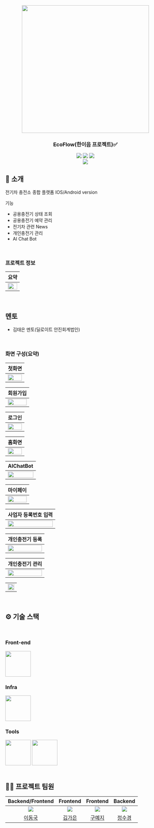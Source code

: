 <div align="center">

<!-- logo -->
<img src="https://user-images.githubusercontent.com/80824750/208554611-f8277015-12e8-48d2-b2cc-d09d67f03c02.png" width="400"/>

### EcoFlow(한이음 프로젝트)✅

[<img src="https://img.shields.io/badge/-readme.md-important?style=flat&logo=google-chrome&logoColor=white" />]() [<img src="https://img.shields.io/badge/-tech blog-blue?style=flat&logo=google-chrome&logoColor=white" />]() [<img src="https://img.shields.io/badge/release-v0.0.0-yellow?style=flat&logo=google-chrome&logoColor=white" />]() 
<br/> [<img src="https://img.shields.io/badge/프로젝트 기간-2024.03.01~2024.10.01-green?style=flat&logo=&logoColor=white" />]()

</div> 

## 📝 소개
전기차 충전소 종합 플랫폼 IOS/Android version

기능
- 공용충전기 상태 조회
- 공용충전기 예약 관리
- 전기차 관련 News
- 개인충전기 관리
- AI Chat Bot

<br />

### 프로젝트 정보
|요약|
|:---:|
|<img src="https://github.com/ICT-EcoFlow/image/blob/main/%EC%9A%94%EC%95%BD%EB%B3%B8.png?raw=true" width="100%"/>|

<br />

## 멘토
- 김태은 멘토(딜로이트 안진회계법인)

<br />


### 화면 구성(요약)
|첫화면|
|:---:|
|<img src="https://github.com/ICT-EcoFlow/image/blob/main/%EC%8B%9C%EC%9E%91.png?raw=true" width="100%"/>|

|회원가입|
|:---:|
|<img src="https://github.com/ICT-EcoFlow/image/blob/main/%ED%9A%8C%EC%9B%90%EA%B0%80%EC%9E%85.png?raw=true" width="100%"/>|

|로그인|
|:---:|
|<img src="https://github.com/ICT-EcoFlow/image/blob/main/%EB%A1%9C%EA%B7%B8%EC%9D%B8.png?raw=true" width="100%"/>|

|홈화면|
|:---:|
|<img src="https://github.com/ICT-EcoFlow/image/blob/main/%ED%99%88%ED%99%94%EB%A9%B43.png?raw=true" width="100%"/>|

|AIChatBot|
|:---:|
|<img src="https://github.com/ICT-EcoFlow/image/blob/main/ai%20chat.png?raw=true" width="100%"/>|

|마이페이|
|:---:|
|<img src="https://github.com/ICT-EcoFlow/image/blob/main/%EA%B0%9C%EC%9D%B8%ED%8E%98%EC%9D%B4%EC%A7%80.png?raw=true" width="100%"/>|

|사업자 등록번호 입력|
|:---:|
|<img src="https://github.com/ICT-EcoFlow/image/blob/main/%EC%82%AC%EC%97%85%EC%9E%90%EB%93%B1%EB%A1%9D%EB%B2%88%ED%98%B8%20%EC%9D%B8%EC%A6%9D.png?raw=true" width="100%"/>|

|개인충전기 등록|
|:---:|
|<img src="https://github.com/ICT-EcoFlow/image/blob/main/%EA%B0%9C%EC%9D%B8%EC%B6%A9%EC%A0%84%EA%B8%B0%20%EB%93%B1%EB%A1%9D.png?raw=true" width="100%"/>|

|개인충전기 관리|
|:---:|
|<img src="https://github.com/ICT-EcoFlow/image/blob/main/%EA%B0%9C%EC%9D%B8%EC%B6%A9%EC%A0%84%EA%B8%B0%20%EA%B4%80%EB%A6%AC.png?raw=true" width="100%"/>|

||
|:---:|
|<img src="https://github.com/ICT-EcoFlow/image/blob/main/%EB%A7%B5.png?raw=true" width="100%"/>|

<br />

## ⚙ 기술 스택
<br />

### Front-end
<div>
<img src="https://avatars.githubusercontent.com/u/14101776?s=280&v=4" width="80">
</div>

### Infra
<div>
<img src="https://github.com/yewon-Noh/readme-template/blob/main/skills/AWSEC2.png?raw=true" width="80">
</div>

### Tools
<div>
<img src="https://github.com/yewon-Noh/readme-template/blob/main/skills/Github.png?raw=true" width="80">
<img src="https://github.com/yewon-Noh/readme-template/blob/main/skills/Notion.png?raw=true" width="80">
</div>

<br />

## 💁‍♂️ 프로젝트 팀원
|Backend/Frontend|Frontend|Frontend|Backend|
|:---:|:---:|:---:|:---:|
| ![](https://avatars.githubusercontent.com/u/39736916?v=4)| ![](https://avatars.githubusercontent.com/u/109353972?v=4)| ![](https://avatars.githubusercontent.com/u/82144134?v=4)| ![](https://avatars.githubusercontent.com/u/129264770?s=96&v=4)
|[이동국](https://github.com/leedongguk)|[김가은](https://github.com/9aeun)|[구예지](https://github.com/xlzbthxyjkoo)|[정수경](https://github.com/Sook0e)
